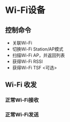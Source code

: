 # Wi-Fi设备

## 控制命令

* 关联Wi-Fi
* 切换Wi-Fi Station/AP模式
* 扫描Wi-Fi AP，并返回列表
* 获得Wi-Fi RSSI
* 获得Wi-Fi TSF <可选>

## Wi-Fi 收发

### 正常Wi-Fi接收

### 正常Wi-Fi发送
